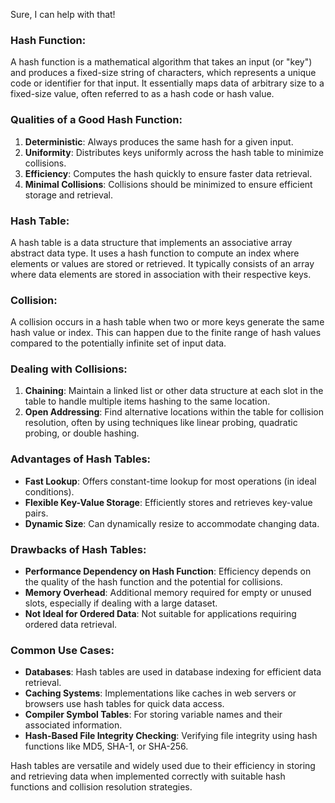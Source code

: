 Sure, I can help with that!

### Hash Function:
A hash function is a mathematical algorithm that takes an input (or "key") and produces a fixed-size string of characters, which represents a unique code or identifier for that input. It essentially maps data of arbitrary size to a fixed-size value, often referred to as a hash code or hash value.

### Qualities of a Good Hash Function:
1. **Deterministic**: Always produces the same hash for a given input.
2. **Uniformity**: Distributes keys uniformly across the hash table to minimize collisions.
3. **Efficiency**: Computes the hash quickly to ensure faster data retrieval.
4. **Minimal Collisions**: Collisions should be minimized to ensure efficient storage and retrieval.

### Hash Table:
A hash table is a data structure that implements an associative array abstract data type. It uses a hash function to compute an index where elements or values are stored or retrieved. It typically consists of an array where data elements are stored in association with their respective keys.

### Collision:
A collision occurs in a hash table when two or more keys generate the same hash value or index. This can happen due to the finite range of hash values compared to the potentially infinite set of input data.

### Dealing with Collisions:
1. **Chaining**: Maintain a linked list or other data structure at each slot in the table to handle multiple items hashing to the same location.
2. **Open Addressing**: Find alternative locations within the table for collision resolution, often by using techniques like linear probing, quadratic probing, or double hashing.

### Advantages of Hash Tables:
- **Fast Lookup**: Offers constant-time lookup for most operations (in ideal conditions).
- **Flexible Key-Value Storage**: Efficiently stores and retrieves key-value pairs.
- **Dynamic Size**: Can dynamically resize to accommodate changing data.

### Drawbacks of Hash Tables:
- **Performance Dependency on Hash Function**: Efficiency depends on the quality of the hash function and the potential for collisions.
- **Memory Overhead**: Additional memory required for empty or unused slots, especially if dealing with a large dataset.
- **Not Ideal for Ordered Data**: Not suitable for applications requiring ordered data retrieval.

### Common Use Cases:
- **Databases**: Hash tables are used in database indexing for efficient data retrieval.
- **Caching Systems**: Implementations like caches in web servers or browsers use hash tables for quick data access.
- **Compiler Symbol Tables**: For storing variable names and their associated information.
- **Hash-Based File Integrity Checking**: Verifying file integrity using hash functions like MD5, SHA-1, or SHA-256.

Hash tables are versatile and widely used due to their efficiency in storing and retrieving data when implemented correctly with suitable hash functions and collision resolution strategies.
